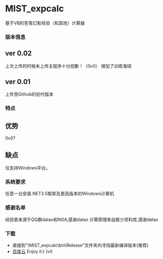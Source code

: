 # MIST_expcalc
基于VB的苍青幻影经验（和其他）计算器
### 版本信息
##  ver 0.02
上次上传的时候未上传主程序十分抱歉！（0v0）
增加了训练海域
## ver 0.01
上传至Github的初代版本
### 特点
## 优势
0v0?
## 缺点
仅支持Windows平台。
### 系统要求
任意一台安装.NET3.5框架及更高版本的Windows计算机
### 感谢名单
 经验表来源于QQ群dalao和NGA,感谢dalao
 计算原理来自舰少资料库,感谢dalao
### 下载
- 直接到"\MIST_expcalc\bin\Release\"文件夹内寻找最新编译版本(推荐)
- [百度云](https://pan.baidu.com/s/1dYBdtHY2JsH2QlKm3PDCZw)
 Enjoy it:) |v0


